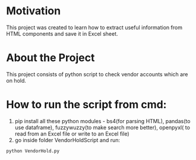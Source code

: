 # Motivation

This project was created to learn how to extract useful information from HTML components and save it in Excel sheet.

# About the Project 

This project consists of python script to check vendor accounts which are on hold.

# How to run the script from cmd:

1. pip install all these python modules - bs4(for parsing HTML), pandas(to use dataframe), fuzzywuzzy(to make search more better), openpyxl( to read from an Excel file or write to an Excel file)
2. go inside folder VendorHoldScript and run:
```
python VendorHold.py
```
